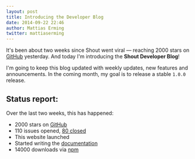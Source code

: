 ```yaml
---
layout: post
title: Introducing the Developer Blog
date: 2014-09-22 22:46
author: Mattias Erming
twitter: mattiaserming
---
```


It's been about two weeks since Shout went viral &mdash; reaching 2000 stars on [GitHub](http://github.com/erming/shout) yesterday. And today I'm introducing the __Shout Developer Blog__!

I'm going to keep this blog updated with weekly updates, new features and announcements. In the coming month, my goal is to release a stable `1.0.0` release.

## Status report:

Over the last two weeks, this has happened:

- 2000 stars on [GitHub](http://github.com/erming/shout)
- 110 issues opened, [80 closed](https://github.com/erming/shout/issues?q=is%3Aissue+is%3Aclosed)
- This website launched
- Started writing the [documentation](/docs/)
- 14000 downloads via [npm](https://www.npmjs.org/package/shout)
